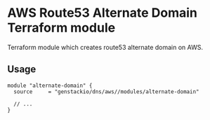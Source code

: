 # AWS Route53 Alternate Domain Terraform module

Terraform module which creates route53 alternate domain on AWS.

## Usage

```hcl
module "alternate-domain" {
  source     = "genstackio/dns/aws//modules/alternate-domain"

  // ...
}
```
